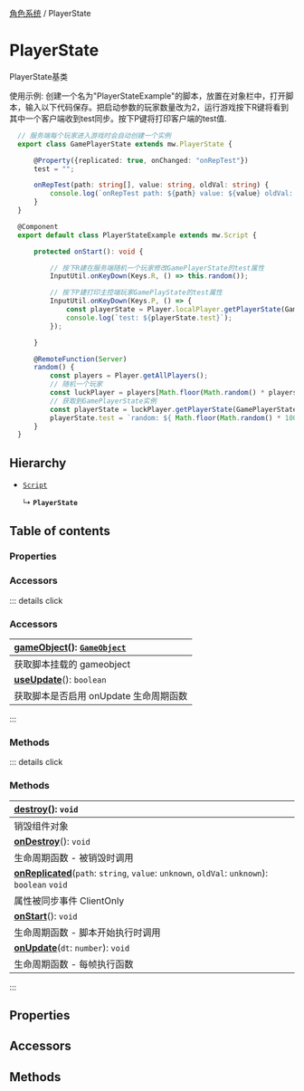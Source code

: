 [角色系统](../groups/角色系统.角色系统.md) / PlayerState

# PlayerState <Badge type="tip" text="Class" /> <Score text="PlayerState" />

PlayerState基类

<span style="font-size: 14px;">
使用示例: 创建一个名为"PlayerStateExample"的脚本，放置在对象栏中，打开脚本，输入以下代码保存。把启动参数的玩家数量改为2，运行游戏按下R键将看到其中一个客户端收到test同步。按下P键将打印客户端的test值.
</span>

```ts
  // 服务端每个玩家进入游戏时会自动创建一个实例
  export class GamePlayerState extends mw.PlayerState {

      @Property({replicated: true, onChanged: "onRepTest"})
      test = "";

      onRepTest(path: string[], value: string, oldVal: string) {
          console.log(`onRepTest path: ${path} value: ${value} oldVal: ${oldVal}`);
      }
  }

  @Component
  export default class PlayerStateExample extends mw.Script {

      protected onStart(): void {

          // 按下R建在服务端随机一个玩家修改GamePlayerState的test属性
          InputUtil.onKeyDown(Keys.R, () => this.random());

          // 按下P建打印主控端玩家GamePlayState的test属性
          InputUtil.onKeyDown(Keys.P, () => {
              const playerState = Player.localPlayer.getPlayerState(GamePlayerState);
              console.log(`test: ${playerState.test}`);
          });

      }

      @RemoteFunction(Server)
      random() {
          const players = Player.getAllPlayers();
          // 随机一个玩家
          const luckPlayer = players[Math.floor(Math.random() * players.length)];
          // 获取到GamePlayerState实例
          const playerState = luckPlayer.getPlayerState(GamePlayerState);
          playerState.test = `random: ${ Math.floor(Math.random() * 100)}`;
      }
  }
```

## Hierarchy

- [`Script`](mw.Script.md)

  ↳ **`PlayerState`**

## Table of contents

### Properties <Score text="Properties" /> 

### Accessors <Score text="Accessors" /> 


::: details click
### Accessors <Score text="Accessors" /> 
| **[gameObject](mw.Script.md#gameobject)**(): [`GameObject`](mw.GameObject.md)   |
| :-----|
| 获取脚本挂载的 gameobject|
| **[useUpdate](mw.Script.md#useupdate)**(): `boolean`   |
| 获取脚本是否启用 onUpdate 生命周期函数|
:::


### Methods <Score text="Methods" /> 


::: details click
### Methods <Score text="Methods" /> 
| **[destroy](mw.Script.md#destroy)**(): `void` <Badge type="tip" text="server" />  |
| :-----|
| 销毁组件对象|
| **[onDestroy](mw.Script.md#ondestroy)**(): `void`   |
| 生命周期函数 - 被销毁时调用|
| **[onReplicated](mw.Script.md#onreplicated)**(`path`: `string`, `value`: `unknown`, `oldVal`: `unknown`): `boolean`  `void`   |
| 属性被同步事件 ClientOnly|
| **[onStart](mw.Script.md#onstart)**(): `void`   |
| 生命周期函数 - 脚本开始执行时调用|
| **[onUpdate](mw.Script.md#onupdate)**(`dt`: `number`): `void`   |
| 生命周期函数 - 每帧执行函数|
:::


## Properties

## Accessors

## Methods